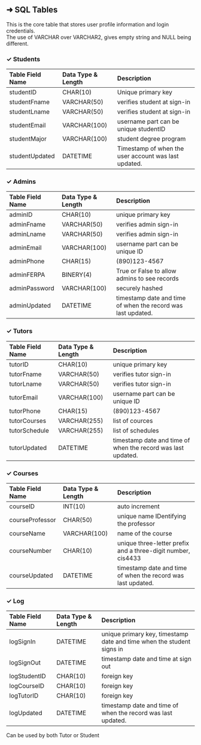 ## ➜ SQL Tables

This is the core table that stores user profile information and login credentials.<br>
The use of VARCHAR over VARCHAR2, gives empty string and NULL being different.

### ✓ Students

Table Field Name | Data Type & Length | Description
:--- | :--- | :---
studentID | CHAR(10) | Unique primary key
studentFname | VARCHAR(50) | verifies student at sign-in
studentLname | VARCHAR(50) | verifies student at sign-in
studentEmail | VARCHAR(100) | username part can be unique studentID
studentMajor | VARCHAR(100) | student degree program
studentUpdated | DATETIME | Timestamp of when the user account was last updated.

### ✓ Admins

Table Field Name | Data Type & Length | Description
:--- | :--- | :---
adminID | CHAR(10) | unique primary key |
adminFname | VARCHAR(50) | verifies admin sign-in
adminLname | VARCHAR(50) | verifies admin sign-in
adminEmail | VARCHAR(100) | username part can be unique ID
adminPhone | CHAR(15) | (890)123-4567
adminFERPA | BINERY(4) | True or False to allow admins to see records
adminPassword | VARCHAR(100) | securely hashed
adminUpdated | DATETIME | timestamp date and time of when the record was last updated.

### ✓ Tutors

Table Field Name | Data Type & Length | Description
:--- | :--- | :---
tutorID | CHAR(10) | unique primary key |
tutorFname | VARCHAR(50) | verifies tutor sign-in
tutorLname | VARCHAR(50) | verifies tutor sign-in
tutorEmail | VARCHAR(100) | username part can be unique ID
tutorPhone | CHAR(15) | (890)123-4567
tutorCourses | VARCHAR(255) | list of cources
tutorSchedule | VARCHAR(255) | list of schedules
tutorUpdated | DATETIME | timestamp date and time of when the record was last updated.

### ✓ Courses
Table Field Name | Data Type & Length | Description
:--- | :--- | :---
courseID | INT(10) | auto increment
courseProfessor | CHAR(50) | unique name IDentifying the professor
courseName | VARCHAR(100) | name of the course
courseNumber | CHAR(10) |  unique three-letter prefix and a three-digit number, cis4433
courseUpdated | DATETIME | timestamp date and time of when the record was last updated.

### ✓ Log
Table Field Name | Data Type & Length | Description
:--- | :--- | :---
logSignIn | DATETIME | unique primary key, timestamp date and time when the student signs in
logSignOut | DATETIME | timestamp date and time at sign out
logStudentID | CHAR(10) |  foreign key
logCourseID | CHAR(10) |  foreign key
logTutorID | CHAR(10) |  foreign key
logUpdated | DATETIME | timestamp date and time of when the record was last updated.


Can be used by both Tutor or Student

